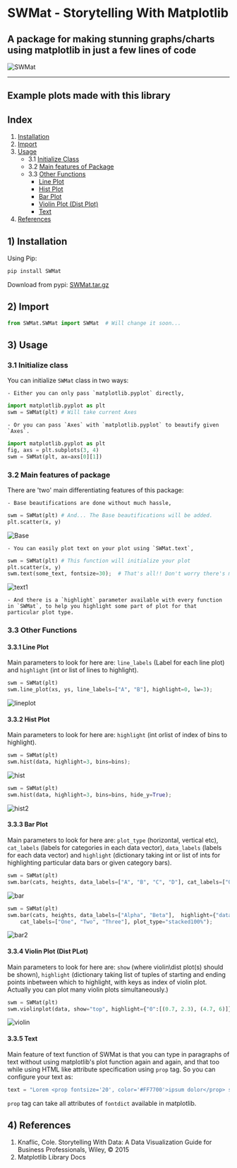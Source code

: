 # SWMat - Storytelling With Matplotlib

## A package for making stunning graphs/charts using matplotlib in just a few lines of code

![SWMat](images/swm.png)

---

## Example plots made with this library

## Index

 1. [Installation](#1-installation)
 2. [Import](#2-import)
 3. [Usage](#3-usage)
    * 3.1 [Initialize Class](#31-initialize-class)
    * 3.2 [Main features of Package](#32-main-features-of-package)
    * 3.3 [Other Functions](#33-other-functions)
        * [Line Plot](#331-line-plot)
        * [Hist Plot](#332-hist-plot)
        * [Bar Plot](#333-bar-plot)
        * [Violin Plot (Dist Plot)](#334-violin-plot)
        * [Text](#335-text)
 4. [References](#4-references)

## 1) Installation

Using Pip:

```python
pip install SWMat
```

Download from pypi: [SWMat.tar.gz](https://pypi.org/project/SWMat/#files)

## 2) Import

```python
from SWMat.SWMat import SWMat  # Will change it soon...
```

## 3) Usage

### 3.1 Initialize class

You can initialize `SWMat` class in two ways:

    - Either you can only pass `matplotlib.pyplot` directly,

```python
import matplotlib.pyplot as plt
swm = SWMat(plt) # Will take current Axes
```

    - Or you can pass `Axes` with `matplotlib.pyplot` to beautify given `Axes`.

```python
import matplotlib.pyplot as plt
fig, axs = plt.subplots(3, 4)
swm = SWMat(plt, ax=axs[0][1])
```

### 3.2 Main features of package

There are 'two' main differentiating features of this package:

    - Base beautifications are done without much hassle,

```python
swm = SWMat(plt) # And... The Base beautifications will be added.
plt.scatter(x, y)
```

![Base](images/base.png)

    - You can easily plot text on your plot using `SWMat.text`,

```python
swm = SWMat(plt) # This function will initialize your plot
plt.scatter(x, y)
swm.text(some_text, fontsize=30);  # That's all!! Don't worry there's much more you can do with it.
```

![text1](images/text1.png)

    - And there is a `highlight` parameter available with every function in `SWMat`, to help you highlight some part of plot for that particular plot type.

### 3.3 Other Functions

#### 3.3.1 Line Plot

Main parameters to look for here are: `line_labels` (Label for each line plot) and `highlight` (int or list of lines to highlight).

```python
swm = SWMat(plt)
swm.line_plot(xs, ys, line_labels=["A", "B"], highlight=0, lw=3);
```

![lineplot](images/lineplot.png)

#### 3.3.2 Hist Plot

Main parameters to look for here are: `highlight` (int orlist of index of bins to highlight).

```python
swm = SWMat(plt)
swm.hist(data, highlight=3, bins=bins);
```

![hist](images/hist.png)

```python
swm = SWMat(plt)
swm.hist(data, highlight=3, bins=bins, hide_y=True);
```

![hist2](images/hist2.png)

#### 3.3.3 Bar Plot

Main parameters to look for here are: `plot_type` (horizontal, vertical etc), `cat_labels` (labels for categories in each data vector), `data_labels` (labels for each data vector) and `highlight` (dictionary taking int or list of ints for highlighting particular data bars or given category bars).

```python
swm = SWMat(plt)
swm.bar(cats, heights, data_labels=["A", "B", "C", "D"], cat_labels=["One", "Two", "Three"], highlight={"data":1});
```

![bar](images/bar.png)

```python
swm = SWMat(plt)
swm.bar(cats, heights, data_labels=["Alpha", "Beta"],  highlight={"data":1, "cat":1},
    cat_labels=["One", "Two", "Three"], plot_type="stacked100%");
```

![bar2](images/bar2.png)

#### 3.3.4 Violin Plot (Dist PLot)

Main parameters to look for here are: `show` (where violin\dist plot(s) should be shown), `highlight` (dictionary taking list of tuples of starting and ending points inbetween which to highlight, with keys as index of violin plot. Actually you can plot many violin plots simultaneously.)

```python
swm = SWMat(plt)
swm.violinplot(data, show="top", highlight={"0":[(0.7, 2.3), (4.7, 6)]})
```

![violin](images/violin.png)

#### 3.3.5 Text

Main feature of text function of SWMat is that you can type in paragraphs of text without using matplotlib's plot function again and again, and that too while using HTML like attribute specification using `prop` tag. So you can configure your text as:

```python
text = "Lorem <prop fontsize='20', color='#FF7700'>ipsum dolor</prop> sit amet." # All attribute's values needs to be inside quotes (As "value" or 'value').
```

`prop` tag can take all attributes of  `fontdict` available in matplotlib.

## 4) References

  1. Knaflic, Cole. Storytelling With Data: A Data Visualization Guide for Business Professionals, Wiley, © 2015
  2. Matplotlib Library Docs